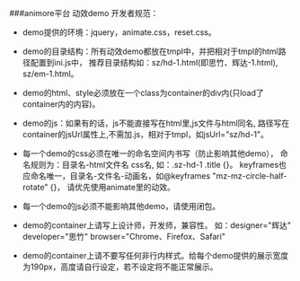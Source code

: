 ###animore平台 动效demo 开发者规范：

- demo提供的环境：jquery，animate.css，reset.css。
- demo的目录结构：所有动效demo都放在tmpl中，并把相对于tmpl的html路径配置到ini.js中，
			    推荐目录结构如：sz/hd-1.html(即思竹、辉达-1.html), sz/em-1.html。

- demo的html、style必须放在一个class为container的div内(只load了container内的内容)。
- demo的js：如果有的话，js不能直接写在html里,js文件与html同名,
  路径写在container的jsUrl属性上,不需加.js，相对于tmpl，如jsUrl="sz/hd-1"。

- 每一个demo的css必须在唯一的命名空间内书写（防止影响其他demo），
  命名规则为：目录名-html文件名 css名, 如：.sz-hd-1 .title {}。
  keyframes也应命名唯一，目录名-文件名-动画名，如@keyframes "mz-mz-circle-half-rotate" {}，
  请优先使用animate里的动效。
- 每一个demo的js必须不能影响其他demo，请使用闭包。

- demo的container上请写上设计师，开发师，兼容性。
  如：designer="辉达" developer="思竹" browser="Chrome、Firefox、Safari"
- demo的container上请不要写任何非行内样式。给每个demo提供的展示宽度为190px，高度请自行设定，若不设定将不能正常展示。